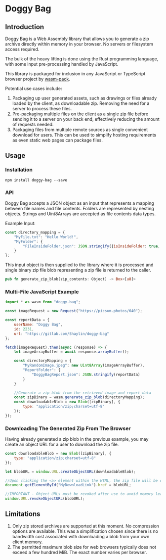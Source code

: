 # Doggy Bag

## Introduction

Doggy Bag is a Web Assembly library that allows you to generate a zip archive directly within memory in your browser. No
servers or filesystem access required.

The bulk of the heavy lifting is done using the Rust programming language, with some input pre-processing handled by
JavaScript.

This library is packaged for inclusion in any JavaScript or TypeScript browser project
by [wasm-pack](https://rustwasm.github.io/wasm-pack/).

Potential use cases include:

1. Packaging up user generated assets, such as drawings or files already loaded by the client, as downloadable zip.
   Removing the need for a server to process these files.
2. Pre-packaging multiple files on the client as a single zip file before sending it to a server on your back end,
   effectively reducing the amount of requests needed.
3. Packaging files from multiple remote sources as single convenient download for users. This can be used to simplify
   hosting requirements as even static web pages can package files.

## Usage

### Installation

```
npm install doggy-bag --save
```

### API

Doggy Bag accepts a JSON object as an input that represents a mapping between file names and file contents. Folders are
represented by nesting objects. Strings and Uint8Arrays are accepted as file contents data types.

Example Input:

```javascript
const directory_mapping = {
    "MyFile.txt": "Hello World!",
    "MyFolder": {
        "FileInsideFolder.json": JSON.stringify({isInsideFolder: true, someData: 2})
    }
};
```

This input object is then supplied to the library where it is processed and single binary zip file blob representing a
zip file is returned to the caller.

```rust
pub fn generate_zip_blob(zip_contents: Object) -> Box<[u8]>
```

### Multi-File JavaScript Example

```javascript
import * as wasm from "doggy-bag";

const imageRequest = new Request("https://picsum.photos/640");

const reportData = {
    userName: "Doggy Bag",
    id: 2231,
    url: "https://gitlab.com/Shaylin/doggy-bag"
};

fetch(imageRequest).then(async (response) => {
    let imageArrayBuffer = await response.arrayBuffer();

    const directoryMapping = {
        "MyRandomImage.jpeg": new Uint8Array(imageArrayBuffer),
        "ReportFolder": {
            "DoggyBagReport.json": JSON.stringify(reportData)
        }
    }

    //Generate a zip blob from the retrieved image and report data
    const zipBinary = wasm.generate_zip_blob(directoryMapping);
    const downloadableBlob = new Blob([zipBinary], {
        type: "application/zip;charset=utf-8"
    });
});
```

### Downloading The Generated Zip From The Browser

Having already generated a zip blob in the previous example, you may create an object URL for a user to download the zip
file.

```javascript
const downloadableBlob = new Blob([zipBinary], {
    type: "application/zip;charset=utf-8"
});

let blobURL = window.URL.createObjectURL(downloadableBlob);

//Upon clicking the <a> element within the HTML, the zip file will be downloaded.
document.getElementById("MyDownloadLink").href = blobURL;

//IMPORTANT - Object URLs must be revoked after use to avoid memory leaks.
window.URL.revokeObjectURL(blobURL);
```

## Limitations
1. Only zip stored archives are supported at this moment. No compression options are available. This was a simplification chosen since there is no bandwidth cost associated with downloading a blob from your own client memory.
2. The permitted maximum blob size for web browsers typically does not exceed a few hundred MiB. The exact number varies per browser.